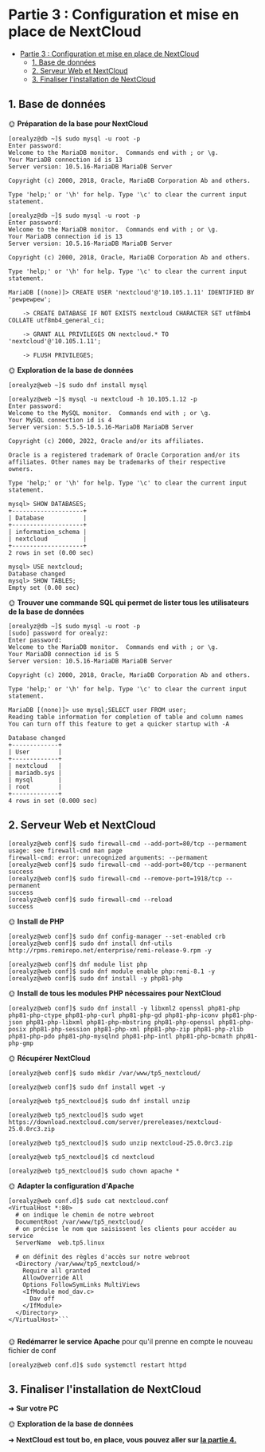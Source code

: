 # Partie 3 : Configuration et mise en place de NextCloud

- [Partie 3 : Configuration et mise en place de NextCloud](#partie-3--configuration-et-mise-en-place-de-nextcloud)
  - [1. Base de données](#1-base-de-données)
  - [2. Serveur Web et NextCloud](#2-serveur-web-et-nextcloud)
  - [3. Finaliser l'installation de NextCloud](#3-finaliser-linstallation-de-nextcloud)

## 1. Base de données

🌞 **Préparation de la base pour NextCloud**

```
[orealyz@db ~]$ sudo mysql -u root -p
Enter password:
Welcome to the MariaDB monitor.  Commands end with ; or \g.
Your MariaDB connection id is 13
Server version: 10.5.16-MariaDB MariaDB Server

Copyright (c) 2000, 2018, Oracle, MariaDB Corporation Ab and others.

Type 'help;' or '\h' for help. Type '\c' to clear the current input statement.
```

```
[orealyz@db ~]$ sudo mysql -u root -p
Enter password:
Welcome to the MariaDB monitor.  Commands end with ; or \g.
Your MariaDB connection id is 13
Server version: 10.5.16-MariaDB MariaDB Server

Copyright (c) 2000, 2018, Oracle, MariaDB Corporation Ab and others.

Type 'help;' or '\h' for help. Type '\c' to clear the current input statement.

MariaDB [(none)]> CREATE USER 'nextcloud'@'10.105.1.11' IDENTIFIED BY 'pewpewpew';

    -> CREATE DATABASE IF NOT EXISTS nextcloud CHARACTER SET utf8mb4 COLLATE utf8mb4_general_ci;

    -> GRANT ALL PRIVILEGES ON nextcloud.* TO 'nextcloud'@'10.105.1.11';

    -> FLUSH PRIVILEGES;
```

🌞 **Exploration de la base de données**


```
[orealyz@web ~]$ sudo dnf install mysql
```

```
[orealyz@web ~]$ mysql -u nextcloud -h 10.105.1.12 -p
Enter password:
Welcome to the MySQL monitor.  Commands end with ; or \g.
Your MySQL connection id is 4
Server version: 5.5.5-10.5.16-MariaDB MariaDB Server

Copyright (c) 2000, 2022, Oracle and/or its affiliates.

Oracle is a registered trademark of Oracle Corporation and/or its
affiliates. Other names may be trademarks of their respective
owners.

Type 'help;' or '\h' for help. Type '\c' to clear the current input statement.

mysql> SHOW DATABASES;
+--------------------+
| Database           |
+--------------------+
| information_schema |
| nextcloud          |
+--------------------+
2 rows in set (0.00 sec)

mysql> USE nextcloud;
Database changed
mysql> SHOW TABLES;
Empty set (0.00 sec)
```

🌞 **Trouver une commande SQL qui permet de lister tous les utilisateurs de la base de données**

```
[orealyz@db ~]$ sudo mysql -u root -p
[sudo] password for orealyz:
Enter password:
Welcome to the MariaDB monitor.  Commands end with ; or \g.
Your MariaDB connection id is 5
Server version: 10.5.16-MariaDB MariaDB Server

Copyright (c) 2000, 2018, Oracle, MariaDB Corporation Ab and others.

Type 'help;' or '\h' for help. Type '\c' to clear the current input statement.

MariaDB [(none)]> use mysql;SELECT user FROM user;
Reading table information for completion of table and column names
You can turn off this feature to get a quicker startup with -A

Database changed
+-------------+
| User        |
+-------------+
| nextcloud   |
| mariadb.sys |
| mysql       |
| root        |
+-------------+
4 rows in set (0.000 sec)               
```

## 2. Serveur Web et NextCloud


```
[orealyz@web conf]$ sudo firewall-cmd --add-port=80/tcp --permament
usage: see firewall-cmd man page
firewall-cmd: error: unrecognized arguments: --permament
[orealyz@web conf]$ sudo firewall-cmd --add-port=80/tcp --permanent
success
[orealyz@web conf]$ sudo firewall-cmd --remove-port=1918/tcp --permanent
success
[orealyz@web conf]$ sudo firewall-cmd --reload
success
```
🌞 **Install de PHP**

```
[orealyz@web conf]$ sudo dnf config-manager --set-enabled crb
[orealyz@web conf]$ sudo dnf install dnf-utils http://rpms.remirepo.net/enterprise/remi-release-9.rpm -y
```
```
[orealyz@web conf]$ dnf module list php
[orealyz@web conf]$ sudo dnf module enable php:remi-8.1 -y
[orealyz@web conf]$ sudo dnf install -y php81-php
```
🌞 **Install de tous les modules PHP nécessaires pour NextCloud**

```
[orealyz@web conf]$ sudo dnf install -y libxml2 openssl php81-php php81-php-ctype php81-php-curl php81-php-gd php81-php-iconv php81-php-json php81-php-libxml php81-php-mbstring php81-php-openssl php81-php-posix php81-php-session php81-php-xml php81-php-zip php81-php-zlib php81-php-pdo php81-php-mysqlnd php81-php-intl php81-php-bcmath php81-php-gmp
```
🌞 **Récupérer NextCloud**

```
[orealyz@web conf]$ sudo mkdir /var/www/tp5_nextcloud/
```


```
[orealyz@web conf]$ sudo dnf install wget -y
```

```
[orealyz@web tp5_nextcloud]$ sudo dnf install unzip
```
```
[orealyz@web tp5_nextcloud]$ sudo wget https://download.nextcloud.com/server/prereleases/nextcloud-25.0.0rc3.zip
```
```
[orealyz@web tp5_nextcloud]$ sudo unzip nextcloud-25.0.0rc3.zip
```
```
[orealyz@web tp5_nextcloud]$ cd nextcloud
```
```
[orealyz@web tp5_nextcloud]$ sudo chown apache *
```
🌞 **Adapter la configuration d'Apache**

```
[orealyz@web conf.d]$ sudo cat nextcloud.conf
<VirtualHost *:80>
  # on indique le chemin de notre webroot
  DocumentRoot /var/www/tp5_nextcloud/
  # on précise le nom que saisissent les clients pour accéder au service
  ServerName  web.tp5.linux

  # on définit des règles d'accès sur notre webroot
  <Directory /var/www/tp5_nextcloud/>
    Require all granted
    AllowOverride All
    Options FollowSymLinks MultiViews
    <IfModule mod_dav.c>
      Dav off
    </IfModule>
  </Directory>
</VirtualHost>```


```

🌞 **Redémarrer le service Apache** pour qu'il prenne en compte le nouveau fichier de conf
```
[orealyz@web conf.d]$ sudo systemctl restart httpd
```

## 3. Finaliser l'installation de NextCloud

➜ **Sur votre PC**


🌞 **Exploration de la base de données**


➜ **NextCloud est tout bo, en place, vous pouvez aller sur [la partie 4.](part4.md)**
